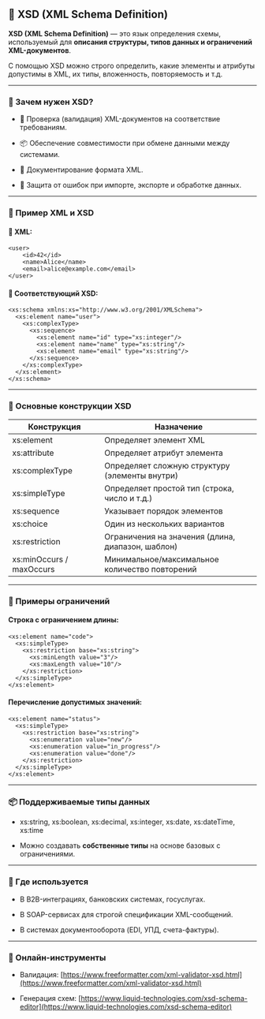 ## **🧾 XSD (XML Schema Definition)**

  

**XSD (XML Schema Definition)** — это язык определения схемы, используемый для **описания структуры, типов данных и ограничений XML-документов**.

  

С помощью XSD можно строго определить, какие элементы и атрибуты допустимы в XML, их типы, вложенность, повторяемость и т.д.

---

### **🎯 Зачем нужен XSD?**

- 📌 Проверка (валидация) XML-документов на соответствие требованиям.
    
- 📦 Обеспечение совместимости при обмене данными между системами.
    
- 📐 Документирование формата XML.
    
- 🔐 Защита от ошибок при импорте, экспорте и обработке данных.

---

### **🧱 Пример XML и XSD**

  

#### **📄 XML:**

```
<user>
    <id>42</id>
    <name>Alice</name>
    <email>alice@example.com</email>
</user>
```

#### **🧾 Соответствующий XSD:**

```
<xs:schema xmlns:xs="http://www.w3.org/2001/XMLSchema">
  <xs:element name="user">
    <xs:complexType>
      <xs:sequence>
        <xs:element name="id" type="xs:integer"/>
        <xs:element name="name" type="xs:string"/>
        <xs:element name="email" type="xs:string"/>
      </xs:sequence>
    </xs:complexType>
  </xs:element>
</xs:schema>
```

  

---

### **🔑 Основные конструкции XSD**

|**Конструкция**|**Назначение**|
|---|---|
|xs:element|Определяет элемент XML|
|xs:attribute|Определяет атрибут элемента|
|xs:complexType|Определяет сложную структуру (элементы внутри)|
|xs:simpleType|Определяет простой тип (строка, число и т.д.)|
|xs:sequence|Указывает порядок элементов|
|xs:choice|Один из нескольких вариантов|
|xs:restriction|Ограничения на значения (длина, диапазон, шаблон)|
|xs:minOccurs / maxOccurs|Минимальное/максимальное количество повторений|

  

---

### **📌 Примеры ограничений**

  

#### **Строка с ограничением длины:**

```
<xs:element name="code">
  <xs:simpleType>
    <xs:restriction base="xs:string">
      <xs:minLength value="3"/>
      <xs:maxLength value="10"/>
    </xs:restriction>
  </xs:simpleType>
</xs:element>
```

#### **Перечисление допустимых значений:**

```
<xs:element name="status">
  <xs:simpleType>
    <xs:restriction base="xs:string">
      <xs:enumeration value="new"/>
      <xs:enumeration value="in_progress"/>
      <xs:enumeration value="done"/>
    </xs:restriction>
  </xs:simpleType>
</xs:element>
```

  

---

### **📦 Поддерживаемые типы данных**

- xs:string, xs:boolean, xs:decimal, xs:integer, xs:date, xs:dateTime, xs:time
    
- Можно создавать **собственные типы** на основе базовых с ограничениями.

---

### **🧰 Где используется**

- В B2B-интеграциях, банковских системах, госуслугах.
    
- В SOAP-сервисах для строгой спецификации XML-сообщений.
    
- В системах документооборота (EDI, УПД, счета-фактуры).

---

### **🧪 Онлайн-инструменты**

- Валидация: [https://www.freeformatter.com/xml-validator-xsd.html](https://www.freeformatter.com/xml-validator-xsd.html)
    
- Генерация схем: [https://www.liquid-technologies.com/xsd-schema-editor](https://www.liquid-technologies.com/xsd-schema-editor)
